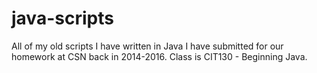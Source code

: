 # java-scripts
All of my old scripts I have written in Java I have submitted for our homework at CSN back in 2014-2016. Class is CIT130 - Beginning Java.
